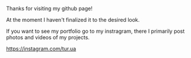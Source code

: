 Thanks for visiting my github page! 

At the moment I haven't finalized it to the desired look.

If you want to see my portfolio go to my instragram, there I primarily post photos and videos of my projects.

https://instagram.com/tur.ua 




